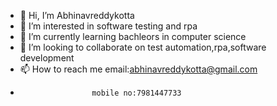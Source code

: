 - 👋 Hi, I’m Abhinavreddykotta
- 👀 I’m interested in software testing and rpa
- 🌱 I’m currently learning bachleors in computer science
- 💞️ I’m looking to collaborate on test automation,rpa,software development
- 📫 How to reach me email:abhinavreddykotta@gmail.com
-                     mobile no:7981447733

<!---
Abhinavreddykotta/Abhinavreddykotta is a ✨ special ✨ repository because its `README.md` (this file) appears on your GitHub profile.
You can click the Preview link to take a look at your changes.
--->
